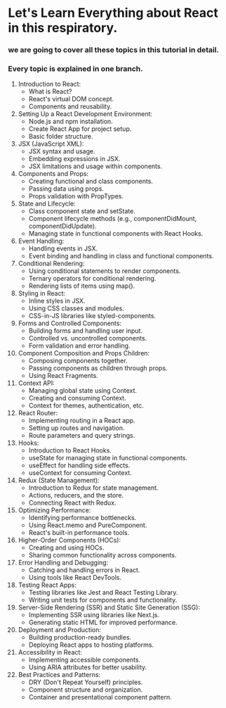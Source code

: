 # Let's Learn Everything about React in this respiratory.

### we are going to cover all these topics in this tutorial in detail. 


### Every topic is explained in one branch. 

<ol>
                <li>
                    Introduction to React:
                    <ul>
                        <li>What is React?</li>
                        <li>React's virtual DOM concept.</li>
                        <li>Components and reusability.</li>
                    </ul>
                </li>
                <li>
                    Setting Up a React Development Environment:
                    <ul>
                        <li>Node.js and npm installation.</li>
                        <li>Create React App for project setup.</li>
                        <li>Basic folder structure.</li>
                    </ul>
                </li>
                <li>
                    JSX (JavaScript XML):
                    <ul>
                        <li>JSX syntax and usage.</li>
                        <li>Embedding expressions in JSX.</li>
                        <li>JSX limitations and usage within components.</li>
                    </ul>
                </li>
                <li>
                    Components and Props:
                    <ul>
                        <li>Creating functional and class components.</li>
                        <li>Passing data using props.</li>
                        <li>Props validation with PropTypes.</li>
                    </ul>
                </li>
                <li>
                    State and Lifecycle:
                    <ul>
                        <li>Class component state and setState.</li>
                        <li>Component lifecycle methods (e.g., componentDidMount, componentDidUpdate).</li>
                        <li>Managing state in functional components with React Hooks.</li>
                    </ul>
                </li>
                <li>
                    Event Handling:
                    <ul>
                        <li>Handling events in JSX.</li>
                        <li>Event binding and handling in class and functional components.</li>
                    </ul>
                </li>
                <li>
                    Conditional Rendering:
                    <ul>
                        <li>Using conditional statements to render components.</li>
                        <li>Ternary operators for conditional rendering.</li>
                        <li>Rendering lists of items using map().</li>
                    </ul>
                </li>
                <li>
                    Styling in React:
                    <ul>
                        <li>Inline styles in JSX.</li>
                        <li>Using CSS classes and modules.</li>
                        <li>CSS-in-JS libraries like styled-components.</li>
                    </ul>
                </li>
                <li>
                    Forms and Controlled Components:
                    <ul>
                        <li>Building forms and handling user input.</li>
                        <li>Controlled vs. uncontrolled components.</li>
                        <li>Form validation and error handling.</li>
                    </ul>
                </li>
                <li>
                    Component Composition and Props Children:
                    <ul>
                        <li>Composing components together.</li>
                        <li>Passing components as children through props.</li>
                        <li>Using React Fragments.</li>
                    </ul>
                </li>
                <li>
                    Context API:
                    <ul>
                        <li>Managing global state using Context.</li>
                        <li>Creating and consuming Context.</li>
                        <li>Context for themes, authentication, etc.</li>
                    </ul>
                </li>
                <li>
                    React Router:
                    <ul>
                        <li>Implementing routing in a React app.</li>
                        <li>Setting up routes and navigation.</li>
                        <li>Route parameters and query strings.</li>
                    </ul>
                </li>
                <li>
                    Hooks:
                    <ul>
                        <li>Introduction to React Hooks.</li>
                        <li>useState for managing state in functional components.</li>
                        <li>useEffect for handling side effects.</li>
                        <li>useContext for consuming Context.</li>
                    </ul>
                </li>
                <li>
                    Redux (State Management):
                    <ul>
                        <li>Introduction to Redux for state management.</li>
                        <li>Actions, reducers, and the store.</li>
                        <li>Connecting React with Redux.</li>
                    </ul>
                </li>
                <li>
                    Optimizing Performance:
                    <ul>
                        <li>Identifying performance bottlenecks.</li>
                        <li>Using React.memo and PureComponent.</li>
                        <li>React's built-in performance tools.</li>
                    </ul>
                </li>
                <li>
                    Higher-Order Components (HOCs):
                    <ul>
                        <li>Creating and using HOCs.</li>
                        <li>Sharing common functionality across components.</li>
                    </ul>
                </li>
                <li>
                    Error Handling and Debugging:
                    <ul>
                        <li>Catching and handling errors in React.</li>
                        <li>Using tools like React DevTools.</li>
                    </ul>
                </li>
                <li>
                    Testing React Apps:
                    <ul>
                        <li>Testing libraries like Jest and React Testing Library.</li>
                        <li>Writing unit tests for components and functionality.</li>
                    </ul>
                </li>
                <li>
                    Server-Side Rendering (SSR) and Static Site Generation (SSG):
                    <ul>
                        <li>Implementing SSR using libraries like Next.js.</li>
                        <li>Generating static HTML for improved performance.</li>
                    </ul>
                </li>
                <li>
                    Deployment and Production:
                    <ul>
                        <li>Building production-ready bundles.</li>
                        <li>Deploying React apps to hosting platforms.</li>
                    </ul>
                </li>
                <li>
                    Accessibility in React:
                    <ul>
                        <li>Implementing accessible components.</li>
                        <li>Using ARIA attributes for better usability.</li>
                    </ul>
                </li>
                <li>
                    Best Practices and Patterns:
                    <ul>
                        <li>DRY (Don't Repeat Yourself) principles.</li>
                        <li>Component structure and organization.</li>
                        <li>Container and presentational component pattern.</li>
                    </ul>
                </li>
            </ol>


